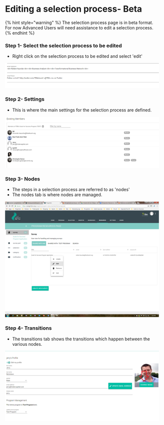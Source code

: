 # Editing a selection process- Beta

{% hint style="warning" %}
The selection process page is in beta format.  For now Advanced Users will need assistance to edit a selection process.
{% endhint %}

### Step 1- Select the selection process to be edited

* Right click on the selection process to be edited and select 'edit'

![](../../../../.gitbook/assets/image%20%28169%29.png)

### Step 2- Settings 

* This is where the main settings for the selection process are defined.

![](../../../../.gitbook/assets/image%20%2873%29.png)

### Step 3- Nodes

* The steps in a selection process are referred to as 'nodes'
* The nodes tab is where nodes are managed. 

![](../../../../.gitbook/assets/image%20%2867%29.png)

### Step 4- Transitions

* The transitions tab shows the transitions which happen between the various nodes.

![](../../../../.gitbook/assets/image%20%28155%29.png)

